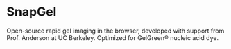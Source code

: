 # SnapGel
Open-source rapid gel imaging in the browser, developed with support from Prof. Anderson at UC Berkeley. Optimized for GelGreen® nucleic acid dye. 
